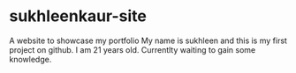 # sukhleenkaur-site
A website to showcase my portfolio 
My name is sukhleen and this is my first project on github.
I am 21 years old. 
Currentlty waiting to gain some knowledge.
